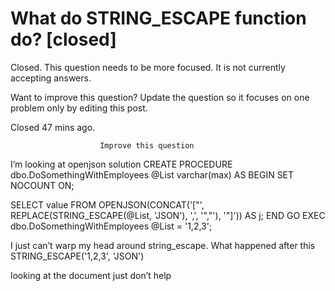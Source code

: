 
# What do STRING_ESCAPE function do? [closed]







Closed. This question needs to be more focused. It is not currently accepting answers.
                        
                    










Want to improve this question? Update the question so it focuses on one problem only by editing this post.


Closed 47 mins ago.







                        Improve this question
                    



I’m looking at openjson solution 
CREATE PROCEDURE dbo.DoSomethingWithEmployees
  @List varchar(max)
AS
BEGIN
  SET NOCOUNT ON;

  SELECT value FROM OPENJSON(CONCAT('["',
    REPLACE(STRING_ESCAPE(@List, 'JSON'), 
    ',', '","'), '"]')) AS j;
END
GO
EXEC dbo.DoSomethingWithEmployees @List = '1,2,3';

I just can’t warp my head around string_escape. What happened after this
STRING_ESCAPE('1,2,3', 'JSON')

looking at the document just don’t help

        